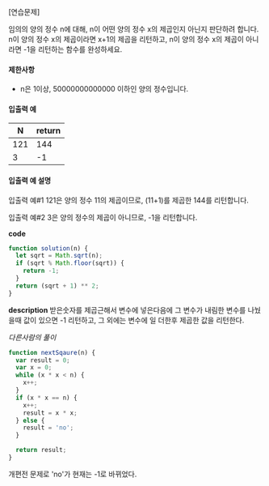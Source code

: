[연습문제]

임의의 양의 정수 n에 대해, n이 어떤 양의 정수 x의 제곱인지 아닌지 판단하려 합니다.
n이 양의 정수 x의 제곱이라면 x+1의 제곱을 리턴하고, n이 양의 정수 x의 제곱이 아니라면 -1을 리턴하는 함수를 완성하세요.

#### 제한사항

- n은 1이상, 50000000000000 이하인 양의 정수입니다.

#### 입출력 예

| N   | return |
| --- | ------ |
| 121 | 144    |
| 3   | -1     |

#### 입출력 예 설명

입출력 예#1
121은 양의 정수 11의 제곱이므로, (11+1)를 제곱한 144를 리턴합니다.

입출력 예#2
3은 양의 정수의 제곱이 아니므로, -1을 리턴합니다.

**code**

```js
function solution(n) {
  let sqrt = Math.sqrt(n);
  if (sqrt % Math.floor(sqrt)) {
    return -1;
  }
  return (sqrt + 1) ** 2;
}
```

**description**
받은숫자를 제곱근해서 변수에 넣은다음에 그 변수가 내림한 변수를 나눴을때 값이 있으면 -1 리턴하고, 그 외에는 변수에 일 더한후 제곱한 값을 리턴한다.

_다른사람의 풀이_

```js
function nextSqaure(n) {
  var result = 0;
  var x = 0;
  while (x * x < n) {
    x++;
  }
  if (x * x == n) {
    x++;
    result = x * x;
  } else {
    result = 'no';
  }

  return result;
}
```

개편전 문제로 'no'가 현재는 -1로 바뀌었다.
